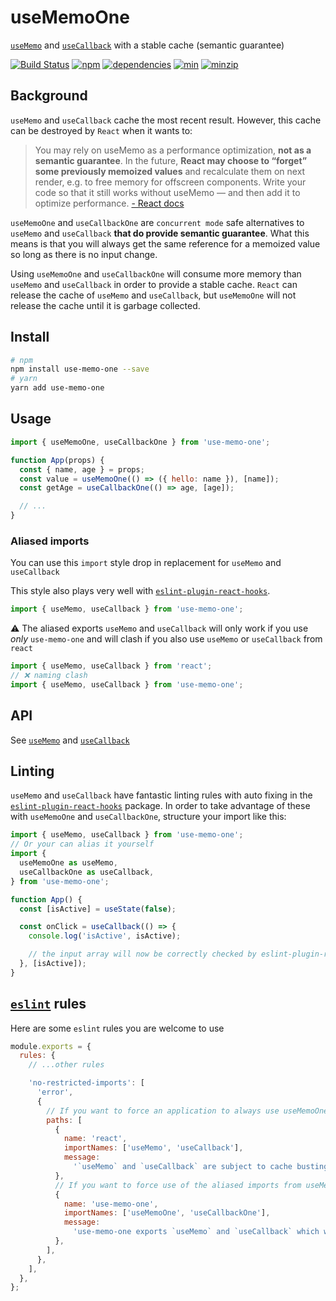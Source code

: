 # useMemoOne

[`useMemo`](https://reactjs.org/docs/hooks-reference.html#usememo) and [`useCallback`](https://reactjs.org/docs/hooks-reference.html#usecallback) with a stable cache (semantic guarantee)

[![Build Status](https://github.com/alexreardon/use-memo-one/actions?query=workflow%3AValidate)](https://github.com/alexreardon/use-memo-one/workflows/Validate/badge.svg)
[![npm](https://img.shields.io/npm/v/use-memo-one.svg)](https://www.npmjs.com/package/use-memo-one)
[![dependencies](https://david-dm.org/alexreardon/use-memo-one.svg)](https://david-dm.org/alexreardon/use-memo-one)
[![min](https://img.shields.io/bundlephobia/min/use-memo-one.svg)](https://bundlephobia.com/result?p=use-memo-one)
[![minzip](https://img.shields.io/bundlephobia/minzip/use-memo-one.svg)](https://bundlephobia.com/result?p=use-memo-one)

## Background

`useMemo` and `useCallback` cache the most recent result. However, this cache can be destroyed by `React` when it wants to:

> You may rely on useMemo as a performance optimization, **not as a semantic guarantee**. In the future, **React may choose to “forget” some previously memoized values** and recalculate them on next render, e.g. to free memory for offscreen components. Write your code so that it still works without useMemo — and then add it to optimize performance. [- React docs](https://reactjs.org/docs/hooks-reference.html#usememo)

`useMemoOne` and `useCallbackOne` are `concurrent mode` safe alternatives to `useMemo` and `useCallback` **that do provide semantic guarantee**. What this means is that you will always get the same reference for a memoized value so long as there is no input change.

Using `useMemoOne` and `useCallbackOne` will consume more memory than `useMemo` and `useCallback` in order to provide a stable cache. `React` can release the cache of `useMemo` and `useCallback`, but `useMemoOne` will not release the cache until it is garbage collected.

## Install

```bash
# npm
npm install use-memo-one --save
# yarn
yarn add use-memo-one
```

## Usage

```js
import { useMemoOne, useCallbackOne } from 'use-memo-one';

function App(props) {
  const { name, age } = props;
  const value = useMemoOne(() => ({ hello: name }), [name]);
  const getAge = useCallbackOne(() => age, [age]);

  // ...
}
```

### Aliased imports

You can use this `import` style drop in replacement for `useMemo` and `useCallback`

This style also plays very well with [`eslint-plugin-react-hooks`](https://www.npmjs.com/package/eslint-plugin-react-hooks).

```js
import { useMemo, useCallback } from 'use-memo-one';
```

⚠️ The aliased exports `useMemo` and `useCallback` will only work if you use _only_ `use-memo-one` and will clash if you also use `useMemo` or `useCallback` from `react`

```js
import { useMemo, useCallback } from 'react';
// ❌ naming clash
import { useMemo, useCallback } from 'use-memo-one';
```

## API

See [`useMemo`](https://reactjs.org/docs/hooks-reference.html#usememo) and [`useCallback`](https://reactjs.org/docs/hooks-reference.html#usecallback)

## Linting

`useMemo` and `useCallback` have fantastic linting rules with auto fixing in the [`eslint-plugin-react-hooks`](https://www.npmjs.com/package/eslint-plugin-react-hooks) package. In order to take advantage of these with `useMemoOne` and `useCallbackOne`, structure your import like this:

```js
import { useMemo, useCallback } from 'use-memo-one';
// Or your can alias it yourself
import {
  useMemoOne as useMemo,
  useCallbackOne as useCallback,
} from 'use-memo-one';

function App() {
  const [isActive] = useState(false);

  const onClick = useCallback(() => {
    console.log('isActive', isActive);

    // the input array will now be correctly checked by eslint-plugin-react-hooks
  }, [isActive]);
}
```

## [`eslint`](https://eslint.org/) rules

Here are some `eslint` rules you are welcome to use

```js
module.exports = {
  rules: {
    // ...other rules

    'no-restricted-imports': [
      'error',
      {
        // If you want to force an application to always use useMemoOne
        paths: [
          {
            name: 'react',
            importNames: ['useMemo', 'useCallback'],
            message:
              '`useMemo` and `useCallback` are subject to cache busting. Please use `useMemoOne`',
          },
          // If you want to force use of the aliased imports from useMemoOne
          {
            name: 'use-memo-one',
            importNames: ['useMemoOne', 'useCallbackOne'],
            message:
              'use-memo-one exports `useMemo` and `useCallback` which work nicer with `eslint-plugin-react-hooks`',
          },
        ],
      },
    ],
  },
};
```
